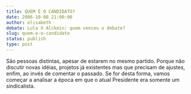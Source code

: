 ```yaml
---
title: QUEM É O CANDIDATO?
date: 2006-10-08 21:00:00
author: elisabeth
debate: Lula X Alckmin: quem venceu o debate?
slug: quem-e-o-candidato
status: publish 
type: post
---
```


São pessoas distintas, apesar de estarem no mesmo partido. Porque não discutir novas idéias, projetos já existentes mas que precisam de ajustes, enfim, ao invés de comentar o passado. Se for desta forma, vamos começar a analisar a época em que o atual Presidente era somente um sindicalista.


